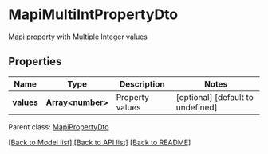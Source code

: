 # MapiMultiIntPropertyDto

Mapi property with Multiple Integer values             

## Properties
Name | Type | Description | Notes
---- | ---- | ----------- | -----
**values** | **Array&lt;number&gt;** | Property values              | [optional] [default to undefined]

 Parent class: [MapiPropertyDto](MapiPropertyDto.md)


[[Back to Model list]](README.md#documentation-for-models) [[Back to API list]](README.md#documentation-for-api-endpoints) [[Back to README]](README.md)
